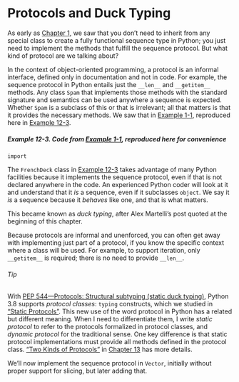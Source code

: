 # Protocols and Duck Typing

As early as [Chapter 1](ch01.html#data_model), we saw that you don’t need to inherit from any special class to create a fully functional sequence type in Python; you just need to implement the methods that fulfill the sequence protocol. But what kind of protocol are we talking about?

In the context of object-oriented programming, a protocol is an informal interface, defined only in documentation and not in code. For example, the sequence protocol in Python entails just the `__len__` and `__getitem__` methods. Any class `Spam` that implements those methods with the standard signature and semantics can be used anywhere a sequence is expected. Whether `Spam` is a subclass of this or that is irrelevant; all that matters is that it provides the necessary methods. We saw that in [Example 1-1](ch01.html#ex_pythonic_deck), reproduced here in [Example 12-3](#ex_pythonic_deck_rep).

##### Example 12-3. Code from [Example 1-1](ch01.html#ex_pythonic_deck), reproduced here for convenience

```
import
```

The `FrenchDeck` class in [Example 12-3](#ex_pythonic_deck_rep) takes advantage of many Python facilities because it implements the sequence protocol, even if that is not declared anywhere in the code. An experienced Python coder will look at it and understand that it _is_ a sequence, even if it subclasses `object`. We say it _is_ a sequence because it _behaves_ like one, and that is what matters.

This became known as _duck typing_, after Alex Martelli’s post quoted at the beginning of this chapter.

Because protocols are informal and unenforced, you can often get away with implementing just part of a protocol, if you know the specific context where a class will be used. For example, to support iteration, only `__getitem__` is required; there is no need to provide `__len__`.

###### Tip

With [PEP 544—Protocols: Structural subtyping (static duck typing)](https://fpy.li/pep544), Python 3.8 supports _protocol classes_: `typing` constructs, which we studied in [“Static Protocols”](ch08.html#protocols_in_fn). This new use of the word protocol in Python has a related but different meaning. When I need to differentiate them, I write _static protocol_ to refer to the protocols formalized in protocol classes, and _dynamic protocol_ for the traditional sense. One key difference is that static protocol implementations must provide all methods defined in the protocol class. [“Two Kinds of Protocols”](ch13.html#two_kinds_protocols_sec) in [Chapter 13](ch13.html#ifaces_prot_abc) has more details.

We’ll now implement the sequence protocol in `Vector`, initially without proper support for slicing, but later adding that.